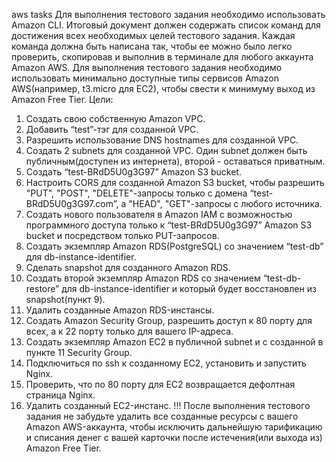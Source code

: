aws tasks
Для выполнения тестового задания необходимо использовать Amazon CLI. Итоговый
документ должен содержать список команд для достижения всех необходимых целей
тестового задания. Каждая команда должна быть написана так, чтобы ее можно было
легко проверить, скопировав и выполнив в терминале для любого аккаунта Amazon
AWS. Для выполнения тестового задания необходимо использовать минимально
доступные типы сервисов Amazon AWS(например, t3.micro для EC2), чтобы свести к
минимуму выход из Amazon Free Tier.
Цели:
1. Создать свою собственную Amazon VPC.
2. Добавить “test”-тэг для созданной VPC.
3. Разрешить использование DNS hostnames для созданной VPC.
4. Создать 2 subnets для созданной VPC. Один subnet должен быть
публичным(доступен из интернета), второй - оставаться приватным.
5. Создать “test-BRdD5U0g3G97” Amazon S3 bucket.
6. Настроить CORS для созданной Amazon S3 bucket, чтобы разрешить "PUT", "POST",
"DELETE"-запросы только c домена “test-BRdD5U0g3G97.com”, а "HEAD",
"GET"-запросы с любого источника.
7. Создать нового пользователя в Amazon IAM c возможностью программного
доступа только к “test-BRdD5U0g3G97” Amazon S3 buсket и посредством только
PUT-запросов.
8. Создать экземпляр Amazon RDS(PostgreSQL) cо значением “test-db” для
db-instance-identifier.
9. Сделать snapshot для созданного Amazon RDS.
10. Создать второй экземпляр Amazon RDS cо значением “test-db-restore” для
db-instance-identifier и который будет восстановлен из snapshot(пункт 9).
11. Удалить созданные Amazon RDS-инстансы.
12. Создать Amazon Security Group, разрешить доступ к 80 порту для всех, а к 22 порту
только для вашего IP-адреса.
13. Создать экземпляр Amazon EC2 в публичной subnet и с созданной в пункте 11
Security Group.
14. Подключиться по ssh к созданному EC2, установить и запустить Nginx.
15. Проверить, что по 80 порту для EC2 возвращается дефолтная страница Nginx.
16. Удалить созданный EC2-инстанс.
!!! После выполнения тестового задания не забудьте удалить все созданные
ресурсы с вашего Amazon AWS-аккаунта, чтобы исключить дальнейшую
тарификацию и списания денег с вашей карточки после истечения(или выхода из)
Amazon Free Tier.